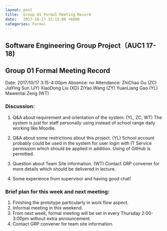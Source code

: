 ```yaml
---
layout: post
title:  Group 01 Formal Meeting Record
date:   2017-10-17 15:15:00 +0800
categories: Formal
---
```


## Software Engineering Group Project（AUC1 17-18)
## Group 01 Formal Meeting Record
Date: 2017/10/17 3:15-4:00pm
Absence: no
Attendance: 
ZhiChao Gu (ZC)
JiaYing Sun (JY)
XiaoDong Liu (XD)
ZiYao Wang (ZY)
YuanLiang Gao (YL)
Mawentai Zeng (WT)

### Discussion:
1. Q&A about requirement and orientation of the system. (YL, ZC, WT)
The system is just for staff personally using instead of school range daily working like Moodle.

2. Q&A about some restrictions about this project. (YL)
School account probably could be used in the system for user login with IT Service permission which should be applied in addition.
Using of GitHub is permitted. 

3. Question about Team Site information. (WT)
Contact GRP convener for more details which should be delivered in lecture.
	
4. Some experience from supervisor and having good chat!


### Brief plan for this week and next meeting:
1. Finishing the prototype particularly in work flow aspect.
2. Informal meeting in this weekend.
3. From next week, formal meeting will be set in every Thursday 2:00-3:00pm without extra announcement.
4. Contact GRP convener for team site information.
